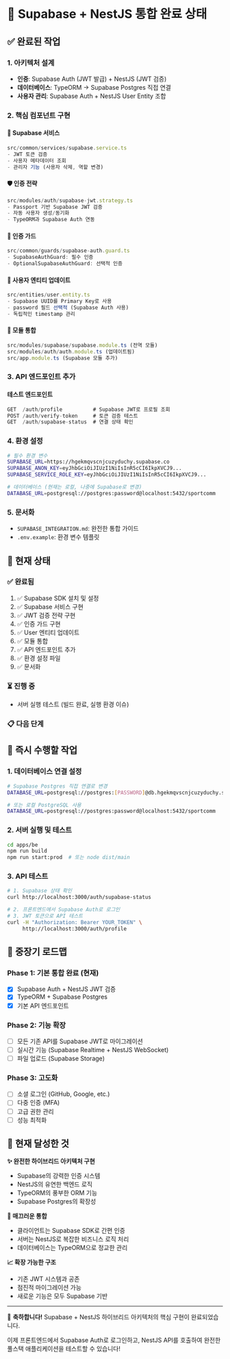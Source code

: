 # 🚀 Supabase + NestJS 통합 완료 상태

## ✅ 완료된 작업

### 1. 아키텍처 설계
- **인증**: Supabase Auth (JWT 발급) + NestJS (JWT 검증)
- **데이터베이스**: TypeORM → Supabase Postgres 직접 연결
- **사용자 관리**: Supabase Auth + NestJS User Entity 조합

### 2. 핵심 컴포넌트 구현

#### 🔧 Supabase 서비스
```typescript
src/common/services/supabase.service.ts
- JWT 토큰 검증
- 사용자 메타데이터 조회  
- 관리자 기능 (사용자 삭제, 역할 변경)
```

#### 🛡️ 인증 전략
```typescript
src/modules/auth/supabase-jwt.strategy.ts
- Passport 기반 Supabase JWT 검증
- 자동 사용자 생성/동기화
- TypeORM과 Supabase Auth 연동
```

#### 🚪 인증 가드
```typescript
src/common/guards/supabase-auth.guard.ts
- SupabaseAuthGuard: 필수 인증
- OptionalSupabaseAuthGuard: 선택적 인증
```

#### 👤 사용자 엔티티 업데이트
```typescript
src/entities/user.entity.ts
- Supabase UUID를 Primary Key로 사용
- password 필드 선택적 (Supabase Auth 사용)
- 독립적인 timestamp 관리
```

#### 🔌 모듈 통합
```typescript
src/modules/supabase/supabase.module.ts (전역 모듈)
src/modules/auth/auth.module.ts (업데이트됨)
src/app.module.ts (Supabase 모듈 추가)
```

### 3. API 엔드포인트 추가

#### 테스트 엔드포인트
```typescript
GET  /auth/profile          # Supabase JWT로 프로필 조회
POST /auth/verify-token     # 토큰 검증 테스트
GET  /auth/supabase-status  # 연결 상태 확인
```

### 4. 환경 설정
```bash
# 필수 환경 변수
SUPABASE_URL=https://hgekmqvscnjcuzyduchy.supabase.co
SUPABASE_ANON_KEY=eyJhbGciOiJIUzI1NiIsInR5cCI6IkpXVCJ9...
SUPABASE_SERVICE_ROLE_KEY=eyJhbGciOiJIUzI1NiIsInR5cCI6IkpXVCJ9...

# 데이터베이스 (현재는 로컬, 나중에 Supabase로 변경)
DATABASE_URL=postgresql://postgres:password@localhost:5432/sportcomm
```

### 5. 문서화
- `SUPABASE_INTEGRATION.md`: 완전한 통합 가이드
- `.env.example`: 환경 변수 템플릿

## 🔄 현재 상태

### ✅ 완료됨
1. ✅ Supabase SDK 설치 및 설정
2. ✅ Supabase 서비스 구현
3. ✅ JWT 검증 전략 구현
4. ✅ 인증 가드 구현
5. ✅ User 엔티티 업데이트
6. ✅ 모듈 통합
7. ✅ API 엔드포인트 추가
8. ✅ 환경 설정 파일
9. ✅ 문서화

### ⏳ 진행 중
- 서버 실행 테스트 (빌드 완료, 실행 환경 이슈)

### 📋 다음 단계

## 🚀 즉시 수행할 작업

### 1. 데이터베이스 연결 설정
```bash
# Supabase Postgres 직접 연결로 변경
DATABASE_URL=postgresql://postgres:[PASSWORD]@db.hgekmqvscnjcuzyduchy.supabase.co:5432/postgres

# 또는 로컬 PostgreSQL 사용
DATABASE_URL=postgresql://postgres:password@localhost:5432/sportcomm
```

### 2. 서버 실행 및 테스트
```bash
cd apps/be
npm run build
npm run start:prod  # 또는 node dist/main
```

### 3. API 테스트
```bash
# 1. Supabase 상태 확인
curl http://localhost:3000/auth/supabase-status

# 2. 프론트엔드에서 Supabase Auth로 로그인
# 3. JWT 토큰으로 API 테스트
curl -H "Authorization: Bearer YOUR_TOKEN" \
     http://localhost:3000/auth/profile
```

## 🎯 중장기 로드맵

### Phase 1: 기본 통합 완료 (현재)
- [x] Supabase Auth + NestJS JWT 검증
- [x] TypeORM + Supabase Postgres
- [x] 기본 API 엔드포인트

### Phase 2: 기능 확장
- [ ] 모든 기존 API를 Supabase JWT로 마이그레이션
- [ ] 실시간 기능 (Supabase Realtime + NestJS WebSocket)
- [ ] 파일 업로드 (Supabase Storage)

### Phase 3: 고도화
- [ ] 소셜 로그인 (GitHub, Google, etc.)
- [ ] 다중 인증 (MFA)
- [ ] 고급 권한 관리
- [ ] 성능 최적화

## 🎉 현재 달성한 것

**✨ 완전한 하이브리드 아키텍처 구현**
- Supabase의 강력한 인증 시스템
- NestJS의 유연한 백엔드 로직
- TypeORM의 풍부한 ORM 기능
- Supabase Postgres의 확장성

**🔗 매끄러운 통합**
- 클라이언트는 Supabase SDK로 간편 인증
- 서버는 NestJS로 복잡한 비즈니스 로직 처리
- 데이터베이스는 TypeORM으로 정교한 관리

**📈 확장 가능한 구조**
- 기존 JWT 시스템과 공존
- 점진적 마이그레이션 가능
- 새로운 기능은 모두 Supabase 기반

---

🎊 **축하합니다!** Supabase + NestJS 하이브리드 아키텍처의 핵심 구현이 완료되었습니다. 

이제 프론트엔드에서 Supabase Auth로 로그인하고, NestJS API를 호출하여 완전한 풀스택 애플리케이션을 테스트할 수 있습니다!
